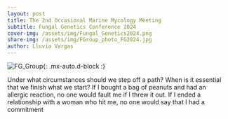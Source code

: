 ```yaml
---
layout: post
title: The 2nd Occasional Marine Mycology Meeting
subtitle: Fungal Genetics Conference 2024
cover-img: /assets/img/Fungal_Genetics2024.png
share-img: /assets/img/FGroup_photo_FG2024.jpg
author: Lluvia Vargas
---
```


![FG_Group](https://github.com/FOMO-project/FOMO-project.github.io/tree/master/assets/img/Fungal_Genetics2024.png){: .mx-auto.d-block :}




Under what circumstances should we step off a path? When is it essential that we finish what we start? If I bought a bag of peanuts and had an allergic reaction, no one would fault me if I threw it out. If I ended a relationship with a woman who hit me, no one would say that I had a commitment 
